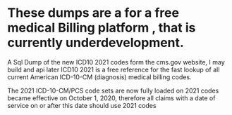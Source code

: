 # These dumps are a for a free medical Billing platform , that is currently underdevelopment. 
A Sql Dump of the new ICD10 2021 codes form the cms.gov website, I may build and api later
ICD10 2021 is a free reference for the fast lookup of all current American ICD-10-CM (diagnosis) medical billing codes.

The 2021 ICD-10-CM/PCS code sets are now fully loaded on 2021 codes became effective on October 1, 2020, therefore all claims with a date of service on or after this date should use 2021 codes
